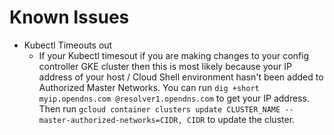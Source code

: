 Known Issues
============

*   Kubectl Timeouts out
    *   If your Kubectl timesout if you are making changes to your config controller GKE cluster then this is most likely because your IP address of your host / Cloud Shell environment hasn't been added to Authorized Master Networks. You can run `dig +short myip.opendns.com @resolver1.opendns.com` to get your IP address. Then run `gcloud container clusters update CLUSTER_NAME --master-authorized-networks=CIDR, CIDR` to update the cluster.
